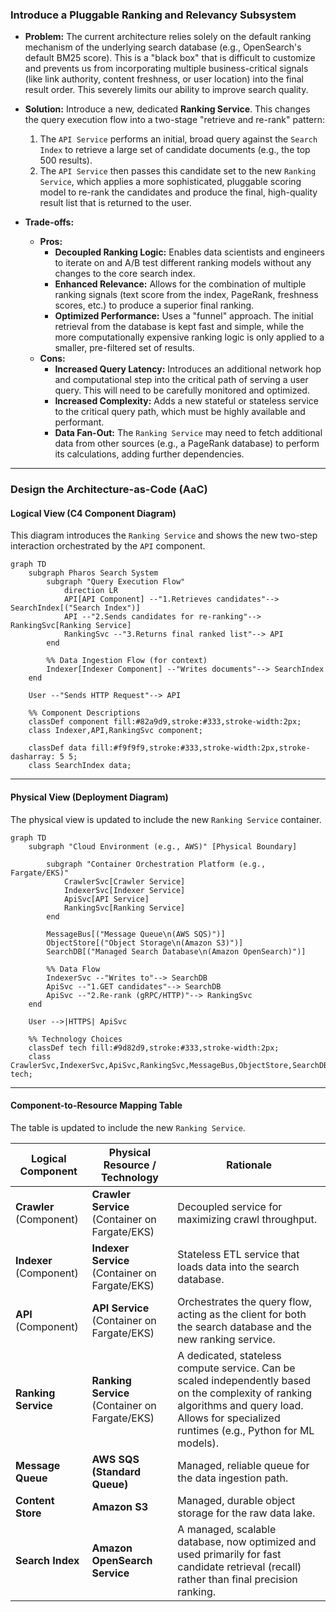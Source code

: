 ### **Introduce a Pluggable Ranking and Relevancy Subsystem**

*   **Problem:** The current architecture relies solely on the default ranking mechanism of the underlying search database (e.g., OpenSearch's default BM25 score). This is a "black box" that is difficult to customize and prevents us from incorporating multiple business-critical signals (like link authority, content freshness, or user location) into the final result order. This severely limits our ability to improve search quality.

*   **Solution:** Introduce a new, dedicated **Ranking Service**. This changes the query execution flow into a two-stage "retrieve and re-rank" pattern:
    1.  The `API Service` performs an initial, broad query against the `Search Index` to retrieve a large set of candidate documents (e.g., the top 500 results).
    2.  The `API Service` then passes this candidate set to the new `Ranking Service`, which applies a more sophisticated, pluggable scoring model to re-rank the candidates and produce the final, high-quality result list that is returned to the user.

*   **Trade-offs:**
    *   **Pros:**
        *   **Decoupled Ranking Logic:** Enables data scientists and engineers to iterate on and A/B test different ranking models without any changes to the core search index.
        *   **Enhanced Relevance:** Allows for the combination of multiple ranking signals (text score from the index, PageRank, freshness scores, etc.) to produce a superior final ranking.
        *   **Optimized Performance:** Uses a "funnel" approach. The initial retrieval from the database is kept fast and simple, while the more computationally expensive ranking logic is only applied to a smaller, pre-filtered set of results.
    *   **Cons:**
        *   **Increased Query Latency:** Introduces an additional network hop and computational step into the critical path of serving a user query. This will need to be carefully monitored and optimized.
        *   **Increased Complexity:** Adds a new stateful or stateless service to the critical query path, which must be highly available and performant.
        *   **Data Fan-Out:** The `Ranking Service` may need to fetch additional data from other sources (e.g., a PageRank database) to perform its calculations, adding further dependencies.

---

### **Design the Architecture-as-Code (AaC)**

#### **Logical View (C4 Component Diagram)**

This diagram introduces the `Ranking Service` and shows the new two-step interaction orchestrated by the `API` component.

```mermaid
graph TD
    subgraph Pharos Search System
        subgraph "Query Execution Flow"
            direction LR
            API[API Component] --"1.Retrieves candidates"--> SearchIndex[("Search Index")]
            API --"2.Sends candidates for re-ranking"--> RankingSvc[Ranking Service]
            RankingSvc --"3.Returns final ranked list"--> API
        end

        %% Data Ingestion Flow (for context)
        Indexer[Indexer Component] --"Writes documents"--> SearchIndex
    end

    User --"Sends HTTP Request"--> API

    %% Component Descriptions
    classDef component fill:#82a9d9,stroke:#333,stroke-width:2px;
    class Indexer,API,RankingSvc component;

    classDef data fill:#f9f9f9,stroke:#333,stroke-width:2px,stroke-dasharray: 5 5;
    class SearchIndex data;
```

---

#### **Physical View (Deployment Diagram)**

The physical view is updated to include the new `Ranking Service` container.

```mermaid
graph TD
    subgraph "Cloud Environment (e.g., AWS)" [Physical Boundary]
        
        subgraph "Container Orchestration Platform (e.g., Fargate/EKS)"
            CrawlerSvc[Crawler Service]
            IndexerSvc[Indexer Service]
            ApiSvc[API Service]
            RankingSvc[Ranking Service]
        end

        MessageBus[("Message Queue\n(AWS SQS)")]
        ObjectStore[("Object Storage\n(Amazon S3)")]
        SearchDB[("Managed Search Database\n(Amazon OpenSearch)")]

        %% Data Flow
        IndexerSvc --"Writes to"--> SearchDB
        ApiSvc --"1.GET candidates"--> SearchDB
        ApiSvc --"2.Re-rank (gRPC/HTTP)"--> RankingSvc
    end

    User -->|HTTPS| ApiSvc

    %% Technology Choices
    classDef tech fill:#9d82d9,stroke:#333,stroke-width:2px;
    class CrawlerSvc,IndexerSvc,ApiSvc,RankingSvc,MessageBus,ObjectStore,SearchDB tech;
```

---

#### **Component-to-Resource Mapping Table**

The table is updated to include the new `Ranking Service`.

| Logical Component            | Physical Resource / Technology                          | Rationale                                                                                                                                                             |
| ---------------------------- | ------------------------------------------------------- | --------------------------------------------------------------------------------------------------------------------------------------------------------------------- |
| **Crawler** (Component)      | **Crawler Service** (Container on Fargate/EKS)          | Decoupled service for maximizing crawl throughput.                                                                                                                    |
| **Indexer** (Component)      | **Indexer Service** (Container on Fargate/EKS)          | Stateless ETL service that loads data into the search database.                                                                                                       |
| **API** (Component)          | **API Service** (Container on Fargate/EKS)              | Orchestrates the query flow, acting as the client for both the search database and the new ranking service.                                                           |
| **Ranking Service**          | **Ranking Service** (Container on Fargate/EKS)          | A dedicated, stateless compute service. Can be scaled independently based on the complexity of ranking algorithms and query load. Allows for specialized runtimes (e.g., Python for ML models). |
| **Message Queue**            | **AWS SQS (Standard Queue)**                            | Managed, reliable queue for the data ingestion path.                                                                                                                  |
| **Content Store**            | **Amazon S3**                                           | Managed, durable object storage for the raw data lake.                                                                                                                |
| **Search Index**             | **Amazon OpenSearch Service**                           | A managed, scalable database, now optimized and used primarily for fast candidate retrieval (recall) rather than final precision ranking.                             |
